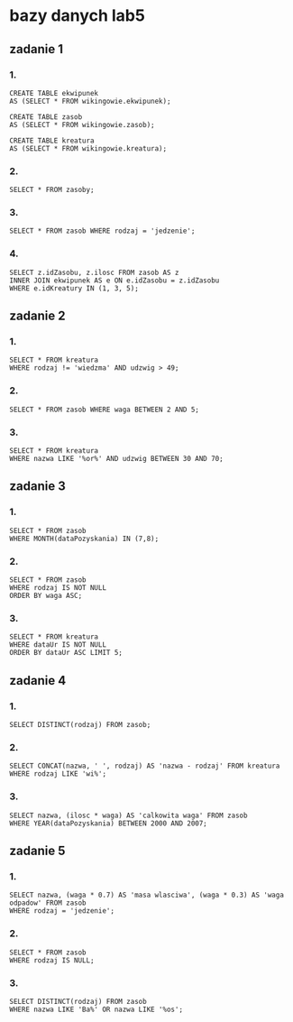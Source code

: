 # bazy danych lab5
## zadanie 1
### 1.
```
CREATE TABLE ekwipunek
AS (SELECT * FROM wikingowie.ekwipunek);

CREATE TABLE zasob
AS (SELECT * FROM wikingowie.zasob);

CREATE TABLE kreatura
AS (SELECT * FROM wikingowie.kreatura);
```
### 2.
```
SELECT * FROM zasoby;
```
### 3.
```
SELECT * FROM zasob WHERE rodzaj = 'jedzenie';
```
### 4.
```
SELECT z.idZasobu, z.ilosc FROM zasob AS z
INNER JOIN ekwipunek AS e ON e.idZasobu = z.idZasobu
WHERE e.idKreatury IN (1, 3, 5);
```
## zadanie 2
### 1.
```
SELECT * FROM kreatura
WHERE rodzaj != 'wiedzma' AND udzwig > 49;
```
### 2.
```
SELECT * FROM zasob WHERE waga BETWEEN 2 AND 5;
```
### 3.
```
SELECT * FROM kreatura
WHERE nazwa LIKE '%or%' AND udzwig BETWEEN 30 AND 70;
```
## zadanie 3
### 1.
```
SELECT * FROM zasob
WHERE MONTH(dataPozyskania) IN (7,8);
```
### 2.
```
SELECT * FROM zasob
WHERE rodzaj IS NOT NULL
ORDER BY waga ASC;
```
### 3.
```
SELECT * FROM kreatura
WHERE dataUr IS NOT NULL
ORDER BY dataUr ASC LIMIT 5;
```
## zadanie 4
### 1.
```
SELECT DISTINCT(rodzaj) FROM zasob;
```
### 2.
```
SELECT CONCAT(nazwa, ' ', rodzaj) AS 'nazwa - rodzaj' FROM kreatura
WHERE rodzaj LIKE 'wi%';
```
### 3.
```
SELECT nazwa, (ilosc * waga) AS 'calkowita waga' FROM zasob
WHERE YEAR(dataPozyskania) BETWEEN 2000 AND 2007;
```
## zadanie 5
### 1.
```
SELECT nazwa, (waga * 0.7) AS 'masa wlasciwa', (waga * 0.3) AS 'waga odpadow' FROM zasob
WHERE rodzaj = 'jedzenie';
```
### 2.
```
SELECT * FROM zasob
WHERE rodzaj IS NULL;
```
### 3.
```
SELECT DISTINCT(rodzaj) FROM zasob
WHERE nazwa LIKE 'Ba%' OR nazwa LIKE '%os';
```
